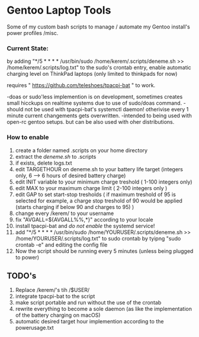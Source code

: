 # Gentoo Laptop Tools
 Some of my custom bash scripts to manage / automate my Gentoo install's power profiles /misc.

### Current State:

by adding "*/5 * * * * /usr/bin/sudo /home/kerem/.scripts/deneme.sh >> /home/kerem/.scripts/log.txt" to the sudo's crontab entry, enable automatic charging level on ThinkPad laptops (only limited to thinkpads for now)

requires " https://github.com/teleshoes/tpacpi-bat " to work.

-doas or sudo'less implemention is on development, sometimes creates small hicckups on realtime systems due to use of sudo/doas command.
-should not be used with tpacpi-bat's systemctl daemon! otherivise every 1 minute current changements gets overwritten.
-intended to being used with open-rc gentoo setups. but can be also used with oher distributions.

### How to enable
1. create a folder named .scripts on your home directory
2. extract the _deneme.sh_ to .scripts
3. if exists, delete logs.txt
4. edit TARGETHOUR on deneme.sh to your battery life target (integers only, 6 --> 6 hours of desired battery charge)
5. edit INIT variable to your minimum charge treshold ( 1-100 integers only)
6. edit MAX to your maximum charge limit ( 2-100 integers only )
7. edit GAP to set start-stop tresholds ( if maximum treshold of 95 is selected for example, a charge stop treshold of 90 would be applied (starts charging if below 90 and charges to 95) )
8. change every /kerem/ to your username
9. fix "AVGALL=${AVGALL%%,*}" according to your locale
10. install tpacpi-bat and *do not enable* the systemd service!
11. add  "*/5 * * * * /usr/bin/sudo /home/YOURUSER/.scripts/deneme.sh >> /home/YOURUSER/.scripts/log.txt" to sudo crontab by tyipng "sudo crontab -e" and editing the config file
12. Now the script should be running every 5 minutes (unless being plugged to power)

## TODO's
1. Replace /kerem/'s tih /$USER/
2. integrate tpacpi-bat to the script
3. make script portable and run without the use of the crontab
4. rewrite everything to become a sole daemon (as like the implementation of the battery charging on macOS)
5. automatic desired target hour implemention according to the powerusage.txt
